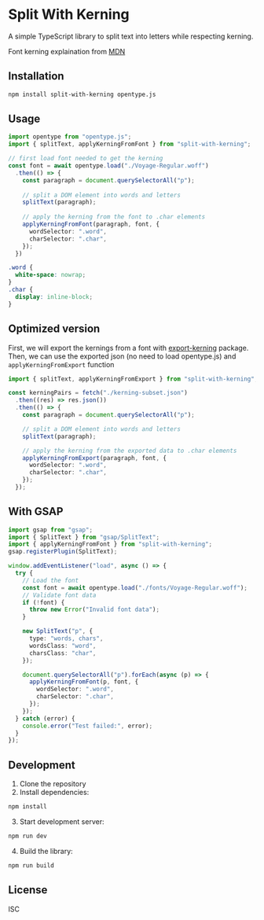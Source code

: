 # Split With Kerning

A simple TypeScript library to split text into letters while respecting kerning.

Font kerning explaination from [MDN](https://developer.mozilla.org/en-US/docs/Web/CSS/font-kerning)

## Installation

```bash
npm install split-with-kerning opentype.js
```

## Usage

```typescript
import opentype from "opentype.js";
import { splitText, applyKerningFromFont } from "split-with-kerning";

// first load font needed to get the kerning
const font = await opentype.load("./Voyage-Regular.woff")
  .then(() => {
    const paragraph = document.querySelectorAll("p");
    
    // split a DOM element into words and letters
    splitText(paragraph);
    
    // apply the kerning from the font to .char elements
    applyKerningFromFont(paragraph, font, {
      wordSelector: ".word",
      charSelector: ".char",
    });
  })
```

```css
.word {
  white-space: nowrap;
}
.char {
  display: inline-block;
}
```

## Optimized version

First, we will export the kernings from a font with [export-kerning](https://www.npmjs.com/package/export-kerning) package.
Then, we can use the exported json (no need to load opentype.js) and `applyKerningFromExport` function

```typescript
import { splitText, applyKerningFromExport } from "split-with-kerning";

const kerningPairs = fetch("./kerning-subset.json")
  .then((res) => res.json())
  .then(() => {
    const paragraph = document.querySelectorAll("p");

    // split a DOM element into words and letters
    splitText(paragraph);

    // apply the kerning from the exported data to .char elements
    applyKerningFromExport(paragraph, font, {
      wordSelector: ".word",
      charSelector: ".char",
    });
  });
```

## With GSAP
```typescript
import gsap from "gsap";
import { SplitText } from "gsap/SplitText";
import { applyKerningFromFont } from "split-with-kerning";
gsap.registerPlugin(SplitText);

window.addEventListener("load", async () => {
  try {
    // Load the font
    const font = await opentype.load("./fonts/Voyage-Regular.woff");
    // Validate font data
    if (!font) {
      throw new Error("Invalid font data");
    }

    new SplitText("p", {
      type: "words, chars",
      wordsClass: "word",
      charsClass: "char",
    });

    document.querySelectorAll("p").forEach(async (p) => {
      applyKerningFromFont(p, font, {
        wordSelector: ".word",
        charSelector: ".char",
      });
    });
  } catch (error) {
    console.error("Test failed:", error);
  }
});
```

## Development

1. Clone the repository
2. Install dependencies:

```bash
npm install
```

3. Start development server:

```bash
npm run dev
```

4. Build the library:

```bash
npm run build
```

## License

ISC
